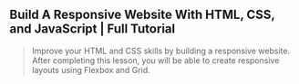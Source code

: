 ## Build A Responsive Website With HTML, CSS, and JavaScript | Full Tutorial

> Improve your HTML and CSS skills by building a responsive website. After completing this lesson, you will be able to create responsive layouts using Flexbox and Grid. 
